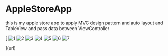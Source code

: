 # AppleStoreApp
 this is my apple store app to apply MVC design pattern and auto layout and TableView and pass data between ViewController
 
[
![1](https://user-images.githubusercontent.com/28659588/52442610-48b6b680-2b2c-11e9-8ac1-c15a6a7cf585.png)
![2](https://user-images.githubusercontent.com/28659588/52442611-48b6b680-2b2c-11e9-8802-770e57e6c6ba.png)
![3](https://user-images.githubusercontent.com/28659588/52442612-494f4d00-2b2c-11e9-8d24-5fefda58d3f9.png)
![4](https://user-images.githubusercontent.com/28659588/52442613-49e7e380-2b2c-11e9-8e35-af8a98adb388.png)
![5](https://user-images.githubusercontent.com/28659588/52442614-49e7e380-2b2c-11e9-88c1-e4453159ddee.png)
![6](https://user-images.githubusercontent.com/28659588/52442616-4a807a00-2b2c-11e9-92b3-bdbea57f15f8.png)
![7](https://user-images.githubusercontent.com/28659588/52442619-4bb1a700-2b2c-11e9-9ebf-6ff6e700350c.png)






](url)
